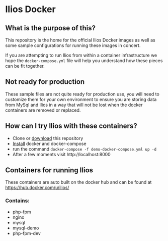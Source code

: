 # Ilios Docker

## What is the purpose of this?
This repository is the home for the official Ilios Docker images as well as some sample configurations for running these images in concert.

If you are attempting to run Ilios from within a container infrastructure we hope the `docker-compose.yml` file will help you understand how these pieces can be fit together.

## Not ready for production
These sample files are not quite ready for production use, you will need to customize them for your own environment to ensure you are storing data from MySql and Ilios in a way that will not be lost when the docker containers are removed or replaced.

## How can I try Ilios with these containers?
- Clone or [download](https://github.com/ilios/docker/archive/master.zip) this repository
- [Install](https://docs.docker.com/compose/install/) docker and docker-compose
- run the command `docker-compose -f demo-docker-compose.yml up -d`
- After a few moments visit http://localhost:8000

## Containers for running Ilios

These containers are auto built on the docker hub
and can be found at https://hub.docker.com/u/ilios/
### Contains:

- php-fpm
- nginx
- mysql
- mysql-demo
- php-fpm-dev
